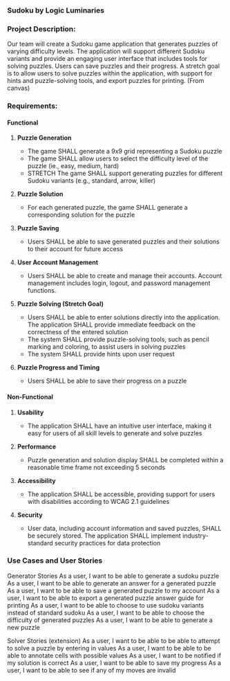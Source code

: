### Sudoku by Logic Luminaries

### Project Description:

Our team will create a Sudoku game application that generates puzzles of varying difficulty levels. The application will support different Sudoku variants and provide an engaging user interface that includes tools for solving puzzles. Users can save puzzles and their progress. A stretch goal is to allow users to solve puzzles within the application, with support for hints and puzzle-solving tools, and export puzzles for printing. (From canvas)

### Requirements:

#### Functional

1. **Puzzle Generation**

   - The game SHALL generate a 9x9 grid representing a Sudoku puzzle
   - The game SHALL allow users to select the difficulty level of the puzzle (ie., easy, medium, hard)
   - STRETCH The game SHALL support generating puzzles for different Sudoku variants (e.g., standard, arrow, killer)

2. **Puzzle Solution**

   - For each generated puzzle, the game SHALL generate a corresponding solution for the puzzle

3. **Puzzle Saving**

   - Users SHALL be able to save generated puzzles and their solutions to their account for future access

4. **User Account Management**

   - Users SHALL be able to create and manage their accounts. Account management includes login, logout, and password management functions.

5. **Puzzle Solving (Stretch Goal)**

   - Users SHALL be able to enter solutions directly into the application. The application SHALL provide immediate feedback on the correctness of the entered solution
   - The system SHALL provide puzzle-solving tools, such as pencil marking and coloring, to assist users in solving puzzles
   - The system SHALL provide hints upon user request

5. **Puzzle Progress and Timing**
   - Users SHALL be able to save their progress on a puzzle

#### Non-Functional

1. **Usability**

   - The application SHALL have an intuitive user interface, making it easy for users of all skill levels to generate and solve puzzles

2. **Performance**

   - Puzzle generation and solution display SHALL be completed within a reasonable time frame not exceeding 5 seconds

3. **Accessibility**

   - The application SHALL be accessible, providing support for users with disabilities according to WCAG 2.1 guidelines

4. **Security**
   - User data, including account information and saved puzzles, SHALL be securely stored. The application SHALL implement industry-standard security practices for data protection

### Use Cases and User Stories

Generator Stories
As a user, I want to be able to generate a sudoku puzzle
As a user, I want to be able to generate an answer for a generated puzzle
As a user, I want to be able to save a generated puzzle to my account
As a user, I want to be able to export a generated puzzle answer guide for printing
As a user, I want to be able to choose to use sudoku variants instead of standard sudoku
As a user, I want to be able to choose the difficulty of generated puzzles
As a user, I want to be able to generate a new puzzle

Solver Stories (extension)
As a user, I want to be able to be able to attempt to solve a puzzle by entering in values
As a user, I want to be able to be able to annotate cells with possible values
As a user, I want to be notified if my solution is correct
As a user, I want to be able to save my progress
As a user, I want to be able to see if any of my moves are invalid
